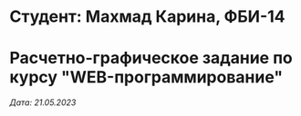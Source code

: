 # Студент: Махмад Карина, ФБИ-14

# Расчетно-графическое задание по курсу "WEB-программирование"

*Дата: 21.05.2023*
